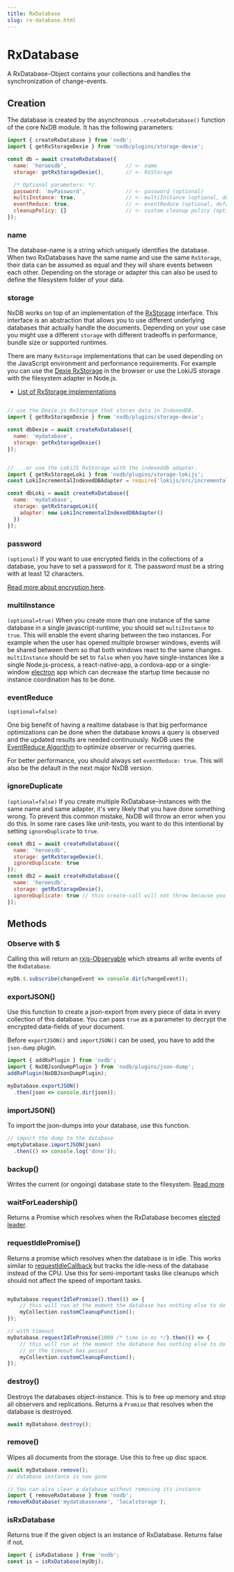 ```yaml
---
title: RxDatabase
slug: rx-database.html
---
```


# RxDatabase

A RxDatabase-Object contains your collections and handles the synchronization of change-events.

## Creation

The database is created by the asynchronous `.createRxDatabase()` function of the core NxDB module. It has the following parameters:

```javascript
import { createRxDatabase } from 'nxdb';
import { getRxStorageDexie } from 'nxdb/plugins/storage-dexie';

const db = await createRxDatabase({
  name: 'heroesdb',                   // <- name
  storage: getRxStorageDexie(),       // <- RxStorage

  /* Optional parameters: */
  password: 'myPassword',             // <- password (optional)
  multiInstance: true,                // <- multiInstance (optional, default: true)
  eventReduce: true,                  // <- eventReduce (optional, default: false)
  cleanupPolicy: {}                   // <- custom cleanup policy (optional) 
});
```

### name

The database-name is a string which uniquely identifies the database. When two RxDatabases have the same name and use the same `RxStorage`, their data can be assumed as equal and they will share events between each other.
Depending on the storage or adapter this can also be used to define the filesystem folder of your data.


### storage

NxDB works on top of an implementation of the [RxStorage](./rx-storage.md) interface. This interface is an abstraction that allows you to use different underlying databases that actually handle the documents. Depending on your use case you might use a different `storage` with different tradeoffs in performance, bundle size or supported runtimes.

There are many `RxStorage` implementations that can be used depending on the JavaScript environment and performance requirements.
For example you can use the [Dexie RxStorage](./rx-storage-dexie.md) in the browser or use the LokiJS storage with the filesystem adapter in Node.js.

- [List of RxStorage implementations](./rx-storage.md)

```javascript

// use the Dexie.js RxStorage that stores data in IndexedDB.
import { getRxStorageDexie } from 'nxdb/plugins/storage-dexie';

const dbDexie = await createRxDatabase({
  name: 'mydatabase',
  storage: getRxStorageDexie()
});


// ...or use the LokiJS RxStorage with the indexeddb adapter.
import { getRxStorageLoki } from 'nxdb/plugins/storage-lokijs';
const LokiIncrementalIndexedDBAdapter = require('lokijs/src/incremental-indexeddb-adapter');

const dbLoki = await createRxDatabase({
  name: 'mydatabase',
  storage: getRxStorageLoki({
    adapter: new LokiIncrementalIndexedDBAdapter()
  })
});
```


### password
`(optional)`
If you want to use encrypted fields in the collections of a database, you have to set a password for it. The password must be a string with at least 12 characters.

[Read more about encryption here](./encryption.md).

### multiInstance
`(optional=true)`
When you create more than one instance of the same database in a single javascript-runtime, you should set `multiInstance` to ```true```. This will enable the event sharing between the two instances. For example when the user has opened multiple browser windows, events will be shared between them so that both windows react to the same changes.
`multiInstance` should be set to `false` when you have single-instances like a single Node.js-process, a react-native-app, a cordova-app or a single-window [electron](./electron-database.md) app which can decrease the startup time because no instance coordination has to be done.

### eventReduce
`(optional=false)`

One big benefit of having a realtime database is that big performance optimizations can be done when the database knows a query is observed and the updated results are needed continuously. NxDB uses the [EventReduce Algorithm](https://github.com/nxpkg/event-reduce) to optimize observer or recurring queries.

For better performance, you should always set `eventReduce: true`. This will also be the default in the next major NxDB version.


### ignoreDuplicate
`(optional=false)`
If you create multiple RxDatabase-instances with the same name and same adapter, it's very likely that you have done something wrong.
To prevent this common mistake, NxDB will throw an error when you do this.
In some rare cases like unit-tests, you want to do this intentional by setting `ignoreDuplicate` to `true`.

```js
const db1 = await createRxDatabase({
  name: 'heroesdb',
  storage: getRxStorageDexie(),
  ignoreDuplicate: true
});
const db2 = await createRxDatabase({
  name: 'heroesdb',
  storage: getRxStorageDexie(),
  ignoreDuplicate: true // this create-call will not throw because you explicitly allow it
});
```

## Methods

### Observe with $
Calling this will return an [rxjs-Observable](http://reactivex.io/documentation/observable.html) which streams all write events of the `RxDatabase`.

```javascript
myDb.$.subscribe(changeEvent => console.dir(changeEvent));
```

### exportJSON()
Use this function to create a json-export from every piece of data in every collection of this database. You can pass `true` as a parameter to decrypt the encrypted data-fields of your document.


Before `exportJSON()` and `importJSON()` can be used, you have to add the `json-dump` plugin.

```javascript
import { addRxPlugin } from 'nxdb';
import { NxDBJsonDumpPlugin } from 'nxdb/plugins/json-dump';
addRxPlugin(NxDBJsonDumpPlugin);
```


```javascript
myDatabase.exportJSON()
  .then(json => console.dir(json));
```

### importJSON()
To import the json-dumps into your database, use this function.

```javascript
// import the dump to the database
emptyDatabase.importJSON(json)
  .then(() => console.log('done'));
```

### backup()

Writes the current (or ongoing) database state to the filesystem. [Read more](./backup.md)

### waitForLeadership()
Returns a Promise which resolves when the RxDatabase becomes [elected leader](./leader-election.md).

### requestIdlePromise()
Returns a promise which resolves when the database is in idle. This works similar to [requestIdleCallback](https://developer.mozilla.org/de/docs/Web/API/Window/requestIdleCallback) but tracks the idle-ness of the database instead of the CPU.
Use this for semi-important tasks like cleanups which should not affect the speed of important tasks.

```javascript

myDatabase.requestIdlePromise().then(() => {
    // this will run at the moment the database has nothing else to do
    myCollection.customCleanupFunction();
});

// with timeout
myDatabase.requestIdlePromise(1000 /* time in ms */).then(() => {
    // this will run at the moment the database has nothing else to do
    // or the timeout has passed
    myCollection.customCleanupFunction();
});

```

### destroy()
Destroys the databases object-instance. This is to free up memory and stop all observers and replications.
Returns a `Promise` that resolves when the database is destroyed.
```javascript
await myDatabase.destroy();
```

### remove()
Wipes all documents from the storage. Use this to free up disc space.

```javascript
await myDatabase.remove();
// database instance is now gone

// You can also clear a database without removing its instance
import { removeRxDatabase } from 'nxdb';
removeRxDatabase('mydatabasename', 'localstorage');
```

### isRxDatabase
Returns true if the given object is an instance of RxDatabase. Returns false if not.
```javascript
import { isRxDatabase } from 'nxdb';
const is = isRxDatabase(myObj);
```
